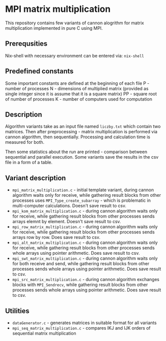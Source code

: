 # MPI matrix multiplication

This repository contains few variants of cannon alogrithm for matrix multiplication implemented in pure C using MPI. 

## Prerequsities 

Nix-shell with necessary environment can be entered via:
``
nix-shell
``

## Predefined constants
Some important constants are defined at the beginning of each file
P - number of processes
N - dimensions of multiplied matrix (provided as single integer since it is assume that it is a square matrix)
PP - square root of number of processes
K - number of computers used for computation

## Description
Algorithm variants take as an input file named `liczby.txt` which contain two matrices. Then after preprocessing - matrix multiplication is performed via cannon algorithm, then sequentially. Processing and calculation time is measured for both. 

Then some statistics about the run are printed - comparison between sequential and parallel execution. Some variants save the results in the csv file in a form of a table. 

## Variant description

* `mpi_matrix_multiplication.c` - initial template variant, during cannon algorithm waits only for receive, while gathering result blocks from other processes uses `MPI_Type_create_subarray` - which is problematic in multi-computer calculations. Doesn't save result to csv.
* `mpi_kom_matrix_multiplication.c` - during cannon algorithm waits only for receive, while gathering result blocks from other processes sends arrays elemnt by element. Doesn't save result to csv.
* `mpi_row_matrix_multiplication.c` - during cannon algorithm waits only for receive, while gathering result blocks from other processes sends arrays row by row. Does save result to csv.
* `mpi_alt_matrix_multiplication.c` - during cannon algorithm waits only for receive, while gathering result blocks from other processes sends whole arrays using pointer arithmetic. Does save result to csv.
* `mpi_swt_matrix_multiplication.c` - during cannon algorithm waits only for both receive and send, while gathering result blocks from other processes sends whole arrays using pointer arithmetic. Does save result to csv.
* `mpi_src_matrix_multiplication.c` - during cannon algorithm exchanges blocks with `MPI_Sendrecv`, while gathering result blocks from other processes sends whole arrays using pointer arithmetic. Does save result to csv.

## Utilities

* `dataGenerator.c` - generates matrices in suitable format for all variants
* `mpi_seq_matrix_multiplication.c` - compares IKJ and IJK orders of sequential matrix multiplication




